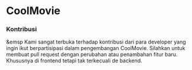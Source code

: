 # CoolMovie

### Kontribusi
  &emsp Kami sangat terbuka terhadap kontribusi dari para developer yang ingin ikut berpartisipasi dalam pengembangan CoolMovie. Silahkan untuk membuat pull request dengan perubahan atau penambahan fitur baru. Khususnya di frontend tetapi tak terkecuali de backend.
